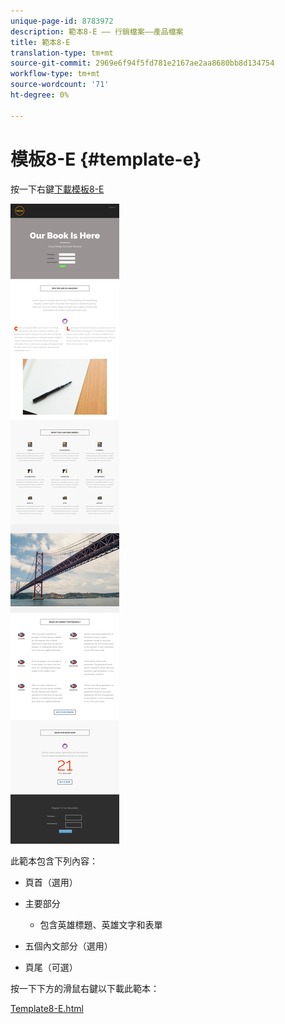 ```yaml
---
unique-page-id: 8783972
description: 範本8-E —— 行銷檔案——產品檔案
title: 範本8-E
translation-type: tm+mt
source-git-commit: 2969e6f94f5fd781e2167ae2aa8680bb8d134754
workflow-type: tm+mt
source-wordcount: '71'
ht-degree: 0%

---
```



# 模板8-E {#template-e}

按一下右鍵[下載模板8-E](http://docs.marketo.com/download/attachments/8783972/template-8e.html?version=1&amp;modificationdate=1482175134000&amp;api=v2)

![](assets/image2015-7-29-14-3a39-3a0.png)

此範本包含下列內容：

* 頁首（選用）
* 主要部分

   * 包含英雄標題、英雄文字和表單

* 五個內文部分（選用）
* 頁尾（可選）

按一下下方的滑鼠右鍵以下載此範本：

[Template8-E.html](http://docs.marketo.com/download/attachments/8783972/template-8e.html?version=1&amp;modificationdate=1482175134000&amp;api=v2)

